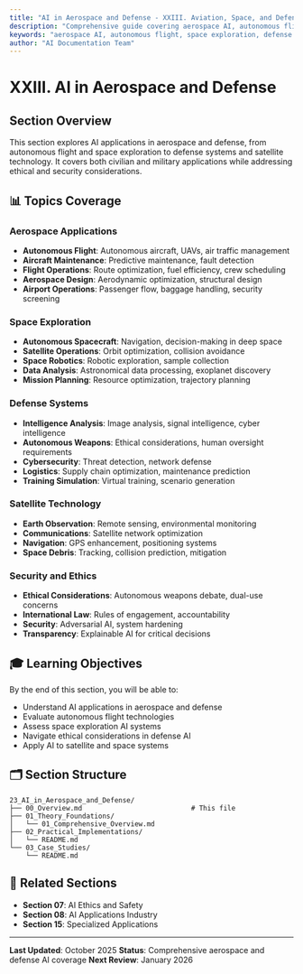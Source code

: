 ```yaml
---
title: "AI in Aerospace and Defense - XXIII. Aviation, Space, and Defense Applications"
description: "Comprehensive guide covering aerospace AI, autonomous flight, space exploration, defense systems, satellite technology, and security applications"
keywords: "aerospace AI, autonomous flight, space exploration, defense AI, satellite technology, military AI, artificial intelligence, machine learning, AI documentation"
author: "AI Documentation Team"
---
```


# XXIII. AI in Aerospace and Defense

## Section Overview

This section explores AI applications in aerospace and defense, from autonomous flight and space exploration to defense systems and satellite technology. It covers both civilian and military applications while addressing ethical and security considerations.

## 📊 Topics Coverage

### Aerospace Applications
- **Autonomous Flight**: Autonomous aircraft, UAVs, air traffic management
- **Aircraft Maintenance**: Predictive maintenance, fault detection
- **Flight Operations**: Route optimization, fuel efficiency, crew scheduling
- **Aerospace Design**: Aerodynamic optimization, structural design
- **Airport Operations**: Passenger flow, baggage handling, security screening

### Space Exploration
- **Autonomous Spacecraft**: Navigation, decision-making in deep space
- **Satellite Operations**: Orbit optimization, collision avoidance
- **Space Robotics**: Robotic exploration, sample collection
- **Data Analysis**: Astronomical data processing, exoplanet discovery
- **Mission Planning**: Resource optimization, trajectory planning

### Defense Systems
- **Intelligence Analysis**: Image analysis, signal intelligence, cyber intelligence
- **Autonomous Weapons**: Ethical considerations, human oversight requirements
- **Cybersecurity**: Threat detection, network defense
- **Logistics**: Supply chain optimization, maintenance prediction
- **Training Simulation**: Virtual training, scenario generation

### Satellite Technology
- **Earth Observation**: Remote sensing, environmental monitoring
- **Communications**: Satellite network optimization
- **Navigation**: GPS enhancement, positioning systems
- **Space Debris**: Tracking, collision prediction, mitigation

### Security and Ethics
- **Ethical Considerations**: Autonomous weapons debate, dual-use concerns
- **International Law**: Rules of engagement, accountability
- **Security**: Adversarial AI, system hardening
- **Transparency**: Explainable AI for critical decisions

## 🎓 Learning Objectives

By the end of this section, you will be able to:
- Understand AI applications in aerospace and defense
- Evaluate autonomous flight technologies
- Assess space exploration AI systems
- Navigate ethical considerations in defense AI
- Apply AI to satellite and space systems

## 🗂️ Section Structure

```
23_AI_in_Aerospace_and_Defense/
├── 00_Overview.md                           # This file
├── 01_Theory_Foundations/
│   └── 01_Comprehensive_Overview.md
├── 02_Practical_Implementations/
│   └── README.md
└── 03_Case_Studies/
    └── README.md
```

## 🔗 Related Sections

- **Section 07**: AI Ethics and Safety
- **Section 08**: AI Applications Industry
- **Section 15**: Specialized Applications

---

**Last Updated**: October 2025
**Status**: Comprehensive aerospace and defense AI coverage
**Next Review**: January 2026
